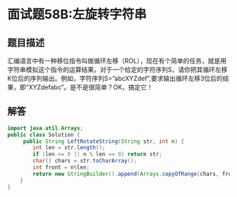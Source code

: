 # 面试题58B:左旋转字符串

## 题目描述

汇编语言中有一种移位指令叫做循环左移（ROL），现在有个简单的任务，就是用字符串模拟这个指令的运算结果。对于一个给定的字符序列S，请你把其循环左移K位后的序列输出。例如，字符序列S=”abcXYZdef”,要求输出循环左移3位后的结果，即“XYZdefabc”。是不是很简单？OK，搞定它！

## 解答

~~~java
import java.util.Arrays;
public class Solution {
     public String LeftRotateString(String str, int n) {
        int len = str.length();
        if (len <= 0 || n % len == 0) return str;
        char[] chars = str.toCharArray();
        int front = n%len;
        return new StringBuilder().append(Arrays.copyOfRange(chars, front, len)).append(Arrays.copyOfRange(chars, 0, front)).toString();
    }
}
~~~

